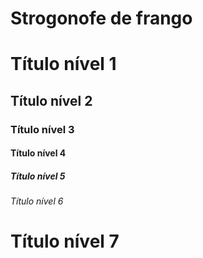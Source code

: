 # Strogonofe de frango

# Título nível 1
## Título nível 2
### Título nível 3
#### Título nível 4
##### Título nível 5
###### Título nível 6
# Título nível 7

